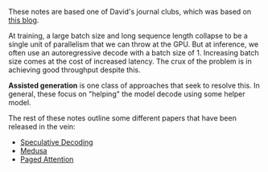 These notes are based one of David's journal clubs, which was based on [this blog](https://charlesfrye.github.io/programming/2023/11/10/llms-systems.html).

At training, a large batch size and long sequence length collapse to be a single unit of parallelism that we can throw at the GPU. But at inference, we often use an autoregressive decode with a batch size of 1. Increasing batch size comes at the cost of increased latency. The crux of the problem is in achieving good throughput despite this.

**Assisted generation** is one class of approaches that seek to resolve this. In general, these focus on "helping" the model decode using some helper model.

The rest of these notes outline some different papers that have been released in the vein:

* [Speculative Decoding](Speculative%20Decoding.md)
* [Medusa](Medusa.md)
* [Paged Attention](Paged%20Attention.md)